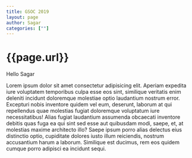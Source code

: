 ```yaml
---
title: GSOC 2019
layout: page
author: Sagar
categories: [""]
---
```

<h1>{{page.url}}</h1>

Hello Sagar

Lorem ipsum dolor sit amet consectetur adipisicing elit. Aperiam expedita iure voluptatem temporibus culpa esse eos sint, similique veritatis enim deleniti incidunt doloremque molestiae optio laudantium nostrum error. Excepturi nobis inventore quidem vel eum, deserunt, laborum at qui repellendus quae molestias fugiat doloremque voluptatum iure necessitatibus! Alias fugiat laudantium assumenda obcaecati inventore debitis quas fuga ea qui sint sed esse aut quibusdam modi, saepe, et, at molestias maxime architecto illo? Saepe ipsum porro alias delectus eius distinctio optio, cupiditate dolores iusto illum reiciendis, nostrum accusantium harum a laborum. Similique est ducimus, rem eos quidem cumque porro adipisci ea incidunt sequi.